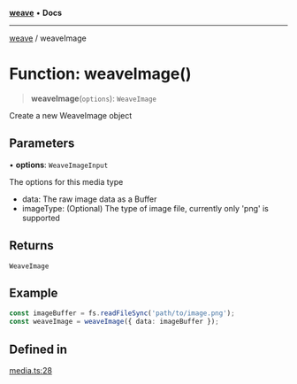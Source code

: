 [**weave**](../README.md) • **Docs**

***

[weave](../globals.md) / weaveImage

# Function: weaveImage()

> **weaveImage**(`options`): `WeaveImage`

Create a new WeaveImage object

## Parameters

• **options**: `WeaveImageInput`

The options for this media type
   - data: The raw image data as a Buffer
   - imageType: (Optional) The type of image file, currently only 'png' is supported

## Returns

`WeaveImage`

## Example

```ts
const imageBuffer = fs.readFileSync('path/to/image.png');
const weaveImage = weaveImage({ data: imageBuffer });
```

## Defined in

[media.ts:28](https://github.com/wandb/weave/blob/f0de86a1943f1d5c6c828f42faab64acc924c307/sdks/node/src/media.ts#L28)

